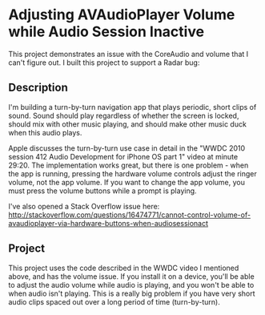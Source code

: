 Adjusting AVAudioPlayer Volume while Audio Session Inactive
===========================================================

This project demonstrates an issue with the CoreAudio and volume that I can't figure out.  I built this project to support a Radar bug:



Description
-----------

I'm building a turn-by-turn navigation app that plays periodic, short clips of sound. Sound should play regardless of whether the screen is locked, should mix with other music playing, and should make other music duck when this audio plays.

Apple discusses the turn-by-turn use case in detail in the "WWDC 2010 session 412 Audio Development for iPhone OS part 1" video at minute 29:20. The implementation works great, but there is one problem - when the app is running, pressing the hardware volume controls adjust the ringer volume, not the app volume. If you want to change the app volume, you must press the volume buttons while a prompt is playing.

I've also opened a Stack Overflow issue here:
http://stackoverflow.com/questions/16474771/cannot-control-volume-of-avaudioplayer-via-hardware-buttons-when-audiosessionact


Project
-------

This project uses the code described in the WWDC video I mentioned above, and has the volume issue.  If you install it on a device, you'll be able to adjust the audio volume while audio is playing, and you won't be able to when audio isn't playing.  This is a really big problem if you have very short audio clips spaced out over a long period of time (turn-by-turn).

